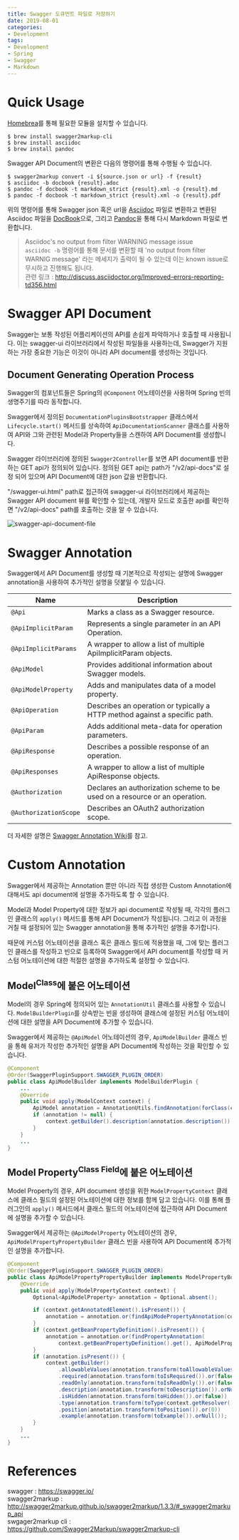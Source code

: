```yaml
---
title: Swagger 도큐먼트 파일로 저장하기
date: 2019-08-01
categories:
- Development
tags:
- Development
- Spring
- Swagger
- Markdown
---
```


# Quick Usage

[Homebrea](https://brew.sh/)를 통해 필요한 모듈을 설치할 수 있습니다.

```terminal
$ brew install swagger2markup-cli
$ brew install asciidoc
$ brew install pandoc
```

Swagger API Document의 변환은 다음의 명령어를 통해 수행될 수 있습니다.

```terminal
$ swagger2markup convert -i ${source.json or url} -f {result}
$ asciidoc -b docbook {result}.adoc   
$ pandoc -f docbook -t markdown_strict {result}.xml -o {result}.md
$ pandoc -f docbook -t markdown_strict {result}.xml -o {result}.pdf
```

위의 명령어를 통해 Swagger json 혹은 url을 [Asciidoc](https://asciidoctor.org/docs/asciidoc-syntax-quick-reference/) 파일로 변환하고 변환된 Asciidoc 파일을 [DocBook](https://docbook.org/whatis)으로, 그리고 [Pandoc](https://pandoc.org/MANUAL.html)을 통해 다시 Markdown 파일로 변환합니다.

> Asciidoc's no output from filter WARNING message issue  
`asciidoc -b` 명령어를 통해 문서를 변환할 때 'no output from filter WARNIG message' 라는 메세지가 출력이 될 수 있는데 이는 known issue로 무시하고 진행해도 됩니다.  
관련 링크 : http://discuss.asciidoctor.org/Improved-errors-reporting-td356.html  

# Swagger API Document

Swagger는 보통 작성된 어플리케이션의 API를 손쉽게 파악하거나 호출할 때 사용됩니다. 이는 swagger-ui 라이브러리에서 작성된 파일들을 사용하는데, Swagger가 지원 하는 가장 중요한 기능은 이것이 아니라 API document를 생성하는 것입니다.

## Document Generating Operation Process

Swagger의 컴포넌트들은 Spring의 `@Component` 어노테이션을 사용하며 Spring 빈의 생명주기를 따라 동작합니다.

Swagger에서 정의된 `DocumentationPluginsBootstrapper` 클래스에서 `Lifecycle.start()` 메서드를 상속하여 `ApiDocumentationScanner` 클래스를 사용하여 API와 그와 관련된 Model과 Property들을 스캔하여 API Document를 생성합니다.

Swagger 라이브러리에 정의된 `Swagger2Controller`를 보면 API document를 반환하는 GET api가 정의되어 있습니다. 정의된 GET api는 path가 "/v2/api-docs"로 설정 되어 있으며  API Document에 대한 json 값을 반환합니다.

"/swagger-ui.html" path로 접근하여 swagger-ui 라이브러리에서 제공하는 Swagger API document 뷰를 확인할 수 있는데, 개발자 모드로 호출한 api를 확인하면 "/v2/api-docs" path를 호출하는 것을 알 수 있습니다.

![swagger-api-document-file](https://user-images.githubusercontent.com/18159012/62447656-cfc5ae00-b7a0-11e9-9afb-b493c02439af.png)

# Swagger Annotation

Swagger에서 API Document를 생성할 때 기본적으로 작성되는 설명에 Swagger annotation을 사용하여 추가적인 설명을 덧붙일 수 있습니다. 

| Name | Description |
| -        | -      |
| `@Api` | Marks a class as a Swagger resource. |
| `@ApiImplicitParam` | Represents a single parameter in an API Operation. |
| `@ApiImplicitParams` | A wrapper to allow a list of multiple ApiImplicitParam objects.
| `@ApiModel` | Provides additional information about Swagger models. |
| `@ApiModelProperty` | Adds and manipulates data of a model property. |
| `@ApiOperation` | Describes an operation or typically a HTTP method against a specific path. |
| `@ApiParam` | Adds additional meta-data for operation parameters. |
| `@ApiResponse` | Describes a possible response of an operation. |
| `@ApiResponses` | A wrapper to allow a list of multiple ApiResponse objects. |
| `@Authorization` | Declares an authorization scheme to be used on a resource or an operation. |
| `@AuthorizationScope` | Describes an OAuth2 authorization scope. |

더 자세한 설명은 [Swagger Annotation Wiki](https://github.com/swagger-api/swagger-core/wiki/annotations)를 참고.

# Custom Annotation

Swagger에서 제공하는 Annotation 뿐만 아니라 직접 생성한 Custom Annotation에 대해서도 api document에 설명을 추가하도록 할 수 있습니다.

Model과 Model Property에 대한 정보가 api document로 작성될 때, 각각의 플러그인 클래스의 `apply()` 메서드를 통해 API Document가 작성됩니다. 그리고 이 과정을 거칠 때 설정되어 있는 Swagger annotation을 통해 추가적인 설명을 추가합니다.

때문에 커스텀 어노테이션을 클래스 혹은 클래스 필드에 적용했을 때, 그에 맞는 플러그인 클래스를 작성하고 빈으로 등록하여 Swagger에서 API document를 작성할 때 커스텀 어노테이션에 대한 적절한 설명을 추가하도록 설정할 수 있습니다.

## Model<sup>Class</sup>에 붙은 어노테이션

Model의 경우 Spring에 정의되어 있는 `AnnotationUtil` 클래스를 사용할 수 있습니다. `ModelBuilderPlugin`를 상속받는 빈을 생성하여 클래스에 설정된 커스텀 어노테이션에 대한 설명을 API Document에 추가할 수 있습니다.

Swagger에서 제공하는 `@ApiModel` 어노테이션의 경우, `ApiModelBuilder` 클래스 빈을 통해 유저가 작성한 추가적인 설명을 API Document에 작성하는 것을 확인할 수 있습니다.

```java
@Component
@Order(SwaggerPluginSupport.SWAGGER_PLUGIN_ORDER)
public class ApiModelBuilder implements ModelBuilderPlugin {
    ...
    @Override
    public void apply(ModelContext context) {
        ApiModel annotation = AnnotationUtils.findAnnotation(forClass(context), ApiModel.class);
        if (annotation != null) {
            context.getBuilder().description(annotation.description());
        }
    }
    ...
}
```

## Model Property<sup>Class Field</sup>에 붙은 어노테이션

Model Property의 경우, API document 생성을 위한 `ModelPropertyContext` 클래스에 클래스 필드의 설정된 어노테이션에 대한 정보를 함께 담고 있습니다. 이를 통해 플러그인의 `apply()` 메서드에서 클래스 필드의 어노테이션에 접근하여 API Document에 설명을 추가할 수 있습니다.

Swagger에서 제공하는 `@ApiModelProperty` 어노테이션의 경우, `ApiModelPropertyPropertyBuilder` 클래스 빈을 사용하여 API Document에 추가적인 설명을 추가합니다.

```java
@Component
@Order(SwaggerPluginSupport.SWAGGER_PLUGIN_ORDER)
public class ApiModelPropertyPropertyBuilder implements ModelPropertyBuilderPlugin {
    @Override
    public void apply(ModelPropertyContext context) {
        Optional<ApiModelProperty> annotation = Optional.absent();

        if (context.getAnnotatedElement().isPresent()) {
            annotation = annotation.or(findApiModePropertyAnnotation(context.getAnnotatedElement().get()));
        }
        if (context.getBeanPropertyDefinition().isPresent()) {
            annotation = annotation.or(findPropertyAnnotation(
                context.getBeanPropertyDefinition().get(), ApiModelProperty.class));
        }
        if (annotation.isPresent()) {
            context.getBuilder()
                .allowableValues(annotation.transform(toAllowableValues()).orNull())
                .required(annotation.transform(toIsRequired()).or(false))
                .readOnly(annotation.transform(toIsReadOnly()).or(false))
                .description(annotation.transform(toDescription()).orNull())
                .isHidden(annotation.transform(toHidden()).or(false))
                .type(annotation.transform(toType(context.getResolver())).orNull())
                .position(annotation.transform(toPosition()).or(0))
                .example(annotation.transform(toExample()).orNull());
        }
    }
    ...
}
```


# References  
swagger : https://swagger.io/  
swagger2markup : http://swagger2markup.github.io/swagger2markup/1.3.3/#_swagger2markup_api  
swgager2markup cli : https://github.com/Swagger2Markup/swagger2markup-cli